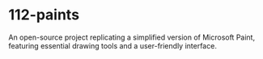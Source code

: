 # 112-paints
An open-source project replicating a simplified version of Microsoft Paint, featuring essential drawing tools and a user-friendly interface.
